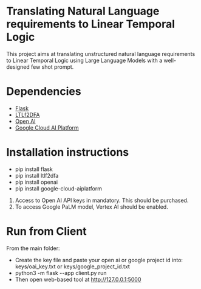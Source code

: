 # Translating Natural Language requirements to Linear Temporal Logic
This project aims at translating unstructured natural language requirements to Linear Temporal Logic using Large Language Models with a well-designed few shot prompt. 
# Dependencies
* [Flask](https://flask.palletsprojects.com/en/2.2.x/)  
* [LTLf2DFA](https://github.com/whitemech/LTLf2DFA)  
* [Open AI](https://openai.com/blog/openai-api)  
* [Google Cloud AI Platform](https://cloud.google.com/python/docs/reference/aiplatform/latest/index.html)  
# Installation instructions
* pip install flask  
* pip install ltlf2dfa  
* pip install openai  
* pip install google-cloud-aiplatform  

1. Access to Open AI API keys in mandatory. This should be purchased.  
2. To access Google PaLM model, Vertex AI should be enabled.

# Run from Client
From the main folder:

* Create the key file and paste your open ai or google project id into: keys/oai_key.txt or keys/google_project_id.txt
* python3 -m flask --app client.py run
* Then open web-based tool at http://127.0.0.1:5000
